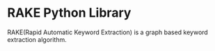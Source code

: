 # RAKE Python Library
RAKE(Rapid Automatic Keyword Extraction) is a graph based keyword extraction algorithm. 
